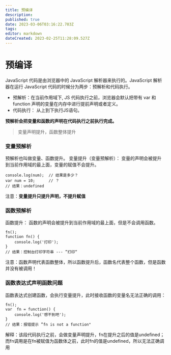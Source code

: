 ```yaml
---
title: 预编译
description: 
published: true
date: 2023-03-06T03:16:22.703Z
tags: 
editor: markdown
dateCreated: 2023-02-25T11:28:09.527Z
---
```


# 预编译

JavaScript 代码是由浏览器中的 JavaScript 解析器来执行的。JavaScript 解析器在运行 JavaScript 代码的时候分为两步：预解析和代码执行。

* 预解析：在当前作用域下, JS 代码执行之前，浏览器会默认把带有 var 和 function 声明的变量在内存中进行提前声明或者定义。
* 代码执行： 从上到下执行JS语句。

**预解析会把变量和函数的声明在代码执行之前执行完成。**

> 变量声明提升，函数整体提升

### 变量预解析

预解析也叫做变量、函数提升。 变量提升（变量预解析）： 变量的声明会被提升到当前作用域的最上面，变量的赋值不会提升。

```
console.log(num);  // 结果是多少？
var num = 10;      // ？
// 结果：undefined
```

注意：**变量提升只提升声明，不提升赋值**

### 函数预解析

函数提升： 函数的声明会被提升到当前作用域的最上面，但是不会调用函数。

```
fn();
function fn() {
    console.log('打印');
}
// 结果：控制台打印字符串 --- ”打印“
```

注意：函数声明代表函数整体，所以函数提升后，函数名代表整个函数，但是函数并没有被调用！

### 函数表达式声明函数问题

函数表达式创建函数，会执行变量提升，此时接收函数的变量名无法正确的调用：

```
fn();
var  fn = function() {
    console.log('想不到吧');
}
// 结果：报错提示 ”fn is not a function"
```

解释：该段代码执行之前，会做变量声明提升，fn在提升之后的值是undefined；而fn调用是在fn被赋值为函数体之前，此时fn的值是undefined，所以无法正确调用